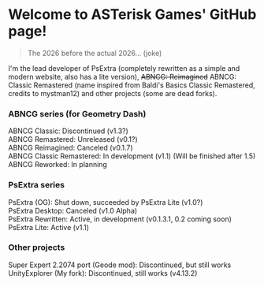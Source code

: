 # Welcome to ASTerisk Games' GitHub page!
> The 2026 before the actual 2026... (joke)

I'm the lead developer of PsExtra (completely rewritten as a simple and modern website, also has a lite version), ~~ABNCG: Reimagined~~ ABNCG: Classic Remastered (name inspired from Baldi's Basics Classic Remastered, credits to mystman12) and other projects (some are dead forks).

### ABNCG series (for Geometry Dash) <br/>
ABNCG Classic: Discontinued (v1.3?) <br/>
ABNCG Remastered: Unreleased (v0.1?) <br/>
ABNCG Reimagined: Canceled (v0.1.7) <br/>
ABNCG Classic Remastered: In development (v1.1) (Will be finished after 1.5) <br/>
ABNCG Reworked: In planning

### PsExtra series <br/>
PsExtra (OG): Shut down, succeeded by PsExtra Lite (v1.0?) <br/>
PsExtra Desktop: Canceled (v1.0 Alpha) <br/>
PsExtra Rewritten: Active, in development (v0.1.3.1, 0.2 coming soon) <br/>
PsExtra Lite: Active (v1.1)

### Other projects <br/>
Super Expert 2.2074 port (Geode mod): Discontinued, but still works <br/>
UnityExplorer (My fork): Discontinued, still works (v4.13.2)

<!-- IF THERE ARE TYPOS, I'LL TRY TO FIX IT ASAP! -->
